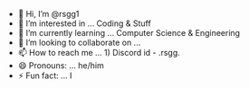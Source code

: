 - 👋 Hi, I’m @rsgg1
- 👀 I’m interested in ... Coding & Stuff
- 🌱 I’m currently learning ... Computer Science & Engineering
- 💞️ I’m looking to collaborate on ... 
- 📫 How to reach me ... 1) Discord id - .rsgg.
- 😄 Pronouns: ... he/him
- ⚡ Fun fact: ... I

<!---
rsgg1/rsgg1 is a ✨ special ✨ repository because its `README.md` (this file) appears on your GitHub profile.
You can click the Preview link to take a look at your changes.
--->
